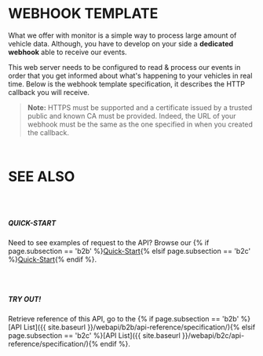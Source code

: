 
# WEBHOOK TEMPLATE

What we offer with monitor is a simple way to process large amount of vehicle data. Although, you have to develop on your side a **dedicated webhook** able to receive our events.

This web server needs to be configured to read & process our events in order that you get informed about what's happening to your vehicles in real time. Below is the webhook template specification, it describes the HTTP callback you will receive.

> **Note:** HTTPS must be supported and a certificate issued by a trusted public and known CA must be provided. Indeed, the URL of your webhook must be the same as the one specified in when you created the callback.

<style>
h1, h2, h3, h4, h5 {
    padding-top: inherit;
    margin-top: inherit;
}
.content h1:not(:first-child), .content h2:not(:first-child), .content h3:not(:first-child), .content h4, .content h5 {
    padding-top: inherit;
    margin-top: inherit;  
}
</style>

<div id="swagger-ui"></div>
<script src="{{ '/assets/js/swagger-ui-bundle.js' | prepend: site.baseurl | prepend: site.url }}"> </script>
<script src="{{ '/assets/js/swagger-ui-standalone-preset.js' | prepend: site.baseurl | prepend: site.url }}"> </script>
<script>
    window.onload = function () {
        // Begin Swagger UI call region
        const ui = SwaggerUIBundle({
            url: "{{ site.url }}{{site.baseurl}}/assets/openapi/{% if page.subsection == 'b2b' %}api-b2b-webhook-template.yaml{% elsif page.subsection == 'b2c' %}api-b2c-webhook-template.yaml{% endif %}",
            dom_id: '#swagger-ui',
            deepLinking: true,
            presets: [
                SwaggerUIBundle.presets.apis,
                SwaggerUIStandalonePreset
            ],
            plugins: [
                SwaggerUIBundle.plugins.DownloadUrl
            ],
            layout: "StandaloneLayout",
        })
        // End Swagger UI call region
        window.ui = ui;
    }
</script>

# SEE ALSO

##### QUICK-START

Need to see examples of request to the API? Browse our {% if page.subsection == 'b2b' %}[Quick-Start]({{site.baseurl}}/webapi/b2b/quickstart/examples/){% elsif page.subsection == 'b2c' %}[Quick-Start]({{site.baseurl}}/webapi/b2c/quickstart/examples/){% endif %}.

##### TRY OUT!

Retrieve reference of this API, go to the {% if page.subsection == 'b2b' %}[API List]({{ site.baseurl }}/webapi/b2b/api-reference/specification/){% elsif page.subsection == 'b2c' %}[API List]({{ site.baseurl }}/webapi/b2c/api-reference/specification/){% endif %}.